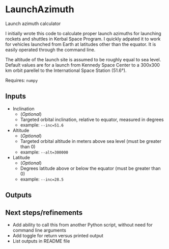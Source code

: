 # LaunchAzimuth
Launch azimuth calculator

I initially wrote this code to calculate proper launch azimuths for launching rockets and shuttles in Kerbal Space Program. I quickly adpated it to work for vehicles launched from Earth at latitudes other than the equator. It is easily operated through the command line.

The altitude of the launch site is assumed to be roughly equal to sea level. Default values are for a launch from Kennedy Space Center to a 300x300 km orbit parellel to the International Space Station (51.6°).

Requires: `numpy`

## Inputs

* Inclination
	* (*Optional*)
	* Targeted orbital inclination, relative to equator, measured in degrees
	* example: `--inc=51.6`
* Altitude
	* (*Optional*)
	* Targeted orbital altitude in meters above sea level (must be greater than 0)
	* example: `--alt=300000`
* Latitude
	* (*Optional*)
	* Degrees latitude above or below the equator (must be greater than 0)
	* example: `--inc=28.5`

## Outputs


## Next steps/refinements
* Add ability to call this from another Python script, without need for command line arguments
* Add toggle for return versus printed output
* List outputs in README file
